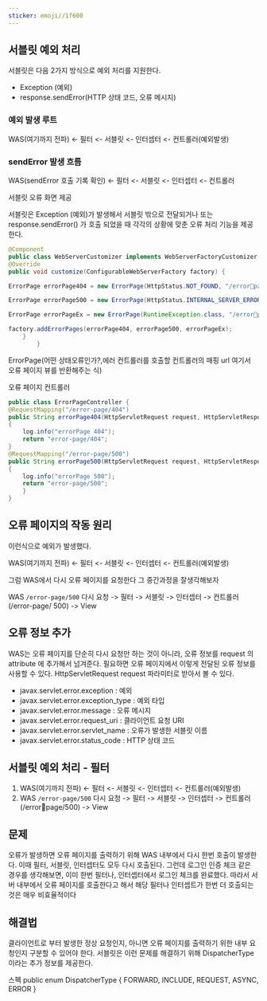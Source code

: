 ```yaml
---
sticker: emoji//1f600
---
```

## 서블릿 예외 처리

서블릿은 다음 2가지 방식으로 예외 처리를 지원한다. 
- Exception (예외) 
- response.sendError(HTTP 상태 코드, 오류 메시지)

### 예외  발생 루트

WAS(여기까지 전파) <- 필터 <- 서블릿 <- 인터셉터 <- 컨트롤러(예외발생)

### sendError 발생 흐름

WAS(sendError 호출 기록 확인) <- 필터 <- 서블릿 <- 인터셉터 <- 컨트롤러

서블릿 오류 화면 제공

서블릿은 Exception (예외)가 발생해서 서블릿 밖으로 전달되거나 또는 response.sendError() 가 호출 되었을 때 각각의 상황에 맞춘 오류 처리 기능을 제공한다.

```java
@Component 
public class WebServerCustomizer implements WebServerFactoryCustomizer { 
@Override 
public void customize(ConfigurableWebServerFactory factory) { 

ErrorPage errorPage404 = new ErrorPage(HttpStatus.NOT_FOUND, "/errorpage/404"); 

ErrorPage errorPage500 = new ErrorPage(HttpStatus.INTERNAL_SERVER_ERROR, "/error-page/500"); 

ErrorPage errorPageEx = new ErrorPage(RuntimeException.class, "/errorpage/500"); 

factory.addErrorPages(errorPage404, errorPage500, errorPageEx); 
	} 
		}
```

ErrorPage(어떤 상태오류인가?,에러 컨트롤러를 호출할 컨트롤러의 매핑 url 여기서 오류 페이지 뷰를 반환해주는 식)

오류 페이지 컨트롤러
```java
public class ErrorPageController {
@RequestMapping("/error-page/404") 
public String errorPage404(HttpServletRequest request, HttpServletResponse response) 
{ 
	log.info("errorPage 404"); 
	return "error-page/404"; 
}
@RequestMapping("/error-page/500") 
public String errorPage500(HttpServletRequest request, HttpServletResponse response) 
{ 
	log.info("errorPage 500"); 
	return "error-page/500"; 
	} 
}
```

## 오류 페이지의 작동 원리

이런식으로 예외가 발생했다.

WAS(여기까지 전파) <- 필터 <- 서블릿 <- 인터셉터 <- 컨트롤러(예외발생)

그럼 WAS에서 다시 오류 페이지를 요청한다 그 중간과정을 잘생각해보자 

WAS `/error-page/500` 다시 요청 -> 필터 -> 서블릿 -> 인터셉터 -> 컨트롤러(/error-page/ 500) -> View

## 오류 정보 추가

WAS는 오류 페이지를 단순히 다시 요청만 하는 것이 아니라, 오류 정보를 request 의 attribute 에 추가해서 넘겨준다. 필요하면 오류 페이지에서 이렇게 전달된 오류 정보를 사용할 수 있다.
HttpServletRequest request 파라미터로 받아서 볼 수 있다.

- javax.servlet.error.exception : 예외 
- javax.servlet.error.exception_type : 예외 타입 
- javax.servlet.error.message : 오류 메시지 
- javax.servlet.error.request_uri : 클라이언트 요청 URI 
- javax.servlet.error.servlet_name : 오류가 발생한 서블릿 이름 
- javax.servlet.error.status_code : HTTP 상태 코드

## 서블릿 예외 처리 - 필터

1. WAS(여기까지 전파) <- 필터 <- 서블릿 <- 인터셉터 <- 컨트롤러(예외발생) 
2. WAS `/error-page/500` 다시 요청 -> 필터 -> 서블릿 -> 인터셉터 -> 컨트롤러(/errorpage/500) -> View

## 문제

오류가 발생하면 오류 페이지를 출력하기 위해 WAS 내부에서 다시 한번 호출이 발생한다. 이때 필터, 서블릿, 인터셉터도 모두 다시 호출된다. 그런데 로그인 인증 체크 같은 경우를 생각해보면, 이미 한번 필터나, 인터셉터에서 로그인 체크를 완료했다. 따라서 서버 내부에서 오류 페이지를 호출한다고 해서 해당 필터나 인터셉트가 한번 더 호출되는 것은 매우 비효율적이다

## 해결법

클라이언트로 부터 발생한 정상 요청인지, 아니면 오류 페이지를 출력하기 위한 내부 요청인지 구분할 수 있어야 한다. 서블릿은 이런 문제를 해결하기 위해 DispatcherType 이라는 추가 정보를 제공한다.

스펙
public enum DispatcherType 
{ 
	FORWARD, 
	INCLUDE,
	REQUEST, 
	ASYNC, 
	ERROR 
}



